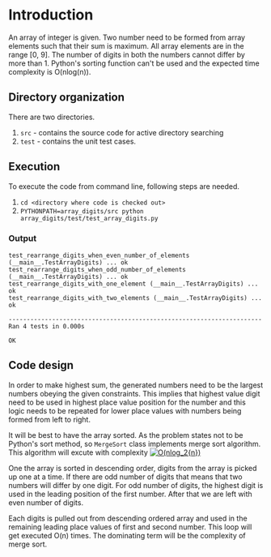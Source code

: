 # Introduction

An array of integer is given. Two number need to be formed from array elements such that their sum is maximum. All array elements are in the range [0, 9]. The number of digits in both the numbers cannot differ by more than 1. Python's sorting function can't be used and the expected time complexity is O(nlog(n)).

## Directory organization

There are two directories. 
1. `src` - contains the source code for active directory searching
2. `test` - contains the unit test cases. 

## Execution

To execute the code from command line, following steps are needed.

1. `cd <directory where code is checked out>`
2. `PYTHONPATH=array_digits/src python array_digits/test/test_array_digits.py`

### Output
```
test_rearrange_digits_when_even_number_of_elements (__main__.TestArrayDigits) ... ok
test_rearrange_digits_when_odd_number_of_elements (__main__.TestArrayDigits) ... ok
test_rearrange_digits_with_one_element (__main__.TestArrayDigits) ... ok
test_rearrange_digits_with_two_elements (__main__.TestArrayDigits) ... ok

----------------------------------------------------------------------
Ran 4 tests in 0.000s

OK
```


## Code design

In order to make highest sum, the generated numbers need to be the largest numbers obeying the given constraints. This implies that highest value digit need to be used in highest place value position for the number and this logic needs to be repeated for lower place values with numbers being formed from left to right.

It will be best to have the array sorted. As the problem states not to be Python's sort method, so `MergeSort` class implements merge sort algorithm. This algorithm will excute with complexity <a href="https://www.codecogs.com/eqnedit.php?latex=O(nlog_2{n})" target="_blank"><img src="https://latex.codecogs.com/gif.latex?O(nlog_2{n})" title="O(nlog_2{n})" /></a>

One the array is sorted in descending order, digits from the array is picked up one at a time. If there are odd number of digits that means that two numbers will differ by one digit. For odd number of digits, the highest digit is used in the leading position of the first number. After that we are left with even number of digits.

Each digits is pulled out from descending ordered array and used in the remaining leading place values of first and second number. This loop will get executed O(n) times. The dominating term will be the complexity of merge sort.
